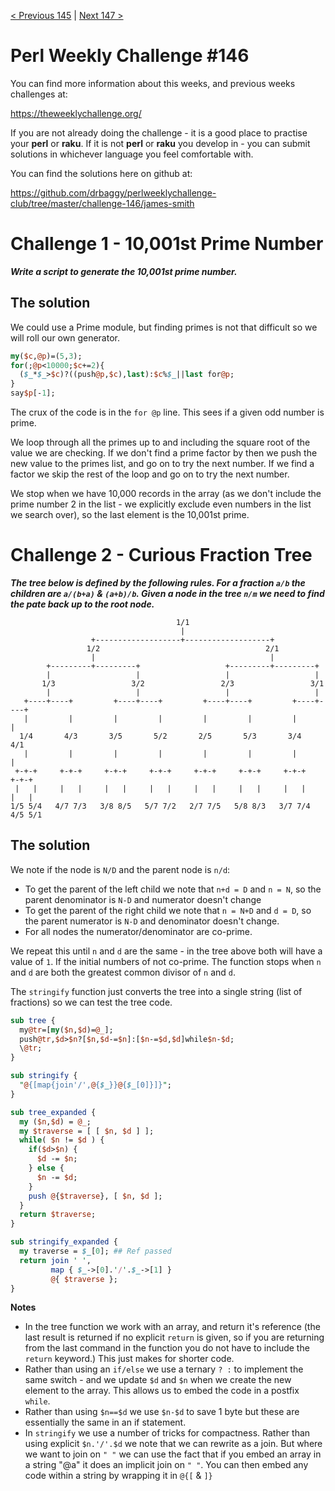 [< Previous 145](https://github.com/drbaggy/perlweeklychallenge-club/tree/master/challenge-145/james-smith) |
[Next 147 >](https://github.com/drbaggy/perlweeklychallenge-club/tree/master/challenge-147/james-smith)
# Perl Weekly Challenge #146

You can find more information about this weeks, and previous weeks challenges at:

  https://theweeklychallenge.org/

If you are not already doing the challenge - it is a good place to practise your
**perl** or **raku**. If it is not **perl** or **raku** you develop in - you can
submit solutions in whichever language you feel comfortable with.

You can find the solutions here on github at:

https://github.com/drbaggy/perlweeklychallenge-club/tree/master/challenge-146/james-smith

# Challenge 1 - 10,001st Prime Number

***Write a script to generate the 10,001st prime number.***

## The solution

We could use a Prime module, but finding primes is not that difficult so we will roll our own generator.

```perl
my($c,@p)=(5,3);
for(;@p<10000;$c+=2){
  ($_*$_>$c)?((push@p,$c),last):$c%$_||last for@p;
}
say$p[-1];
```

The crux of the code is in the `for @p` line. This sees if a given odd number is prime.

We loop through all the primes up to and including the square root of the value we are checking.
If we don't find a prime factor by then we push the new value to the primes list, and go on to
try the next number. If we find a factor we skip the rest of the loop and go on to try the next number.

We stop when we have 10,000 records in the array (as we don't include the prime number 2 in the list - we
explicitly exclude even numbers in the list we search over), so the last element is the 10,001st prime.

# Challenge 2 - Curious Fraction Tree

***The tree below is defined by the following rules. For a fraction `a/b` the children are `a/(b+a)` & `(a+b)/b`. Given a node in the tree `n/m` we need to find the pate back up to the root node.***

```
                                     1/1
                                      |
                  +-------------------+-------------------+
                 1/2                                     2/1
                  |                                       | 
        +---------+---------+                   +---------+---------+
        |                   |                   |                   |
       1/3                 3/2                 2/3                 3/1
        |                   |                   |                   |
   +----+----+         +----+----+         +----+----+         +----+----+
   |         |         |         |         |         |         |         |
  1/4       4/3       3/5       5/2       2/5       5/3       3/4       4/1
   |         |         |         |         |         |         |         |
 +-+-+     +-+-+     +-+-+     +-+-+     +-+-+     +-+-+     +-+-+     +-+-+
 |   |     |   |     |   |     |   |     |   |     |   |     |   |     |   |
1/5 5/4   4/7 7/3   3/8 8/5   5/7 7/2   2/7 7/5   5/8 8/3   3/7 7/4   4/5 5/1
```

## The solution

We note if the node is `N/D` and the parent node is `n/d`:
* To get the parent of the left child we note that `n+d = D` and `n = N`, so the parent denominator is `N-D` and numerator doesn't change
* To get the parent of the right child we note that `n = N+D` and `d = D`, so the parent numerator is `N-D` and denominator doesn't change.
* For all nodes the numerator/denominator are co-prime.

We repeat this until `n` and `d` are the same - in the tree above both will have a value of `1`. If the initial numbers of not co-prime. The function stops when `n` and `d` are both the greatest common divisor of `n` and `d`.

The `stringify` function just converts the tree into a single string (list of fractions) so we can test the tree code.

```perl
sub tree {
  my@tr=[my($n,$d)=@_];
  push@tr,$d>$n?[$n,$d-=$n]:[$n-=$d,$d]while$n-$d;
  \@tr;
}

sub stringify {
  "@{[map{join'/',@{$_}}@{$_[0]}]}";
}

sub tree_expanded {
  my ($n,$d) = @_;
  my $traverse = [ [ $n, $d ] ];
  while( $n != $d ) {
    if($d>$n) {
      $d -= $n;
    } else {
      $n -= $d;
    }
    push @{$traverse}, [ $n, $d ];
  }
  return $traverse;
}

sub stringify_expanded {
  my traverse = $_[0]; ## Ref passed
  return join ' ',
         map { $_->[0].'/'.$_->[1] }
         @{ $traverse };
}
```
**Notes**
  * In the tree function we work with an array, and return it's reference (the last result is returned if no explicit `return` is given, so if you are returning from the last command in the function you do not have to include the `return` keyword.) This just makes for shorter code.
  * Rather than using an `if/else` we use a ternary ` ? : ` to implement the same switch - and we update `$d` and `$n` when we create the new element to the array. This allows us to embed the code in a postfix `while`.
  * Rather than using `$n==$d` we use `$n-$d` to save 1 byte but these are essentially the same in an if statement.
  * In `stringify` we use a number of tricks for compactness. Rather than using explicit `$n.'/'.$d` we note that we can rewrite as a join. But where we want to join on `" "` we can use the fact that if you embed an array in a string "@a" it does an implicit join on `" "`. You can then embed any code within a string by wrapping it in `@{[` & `]}`
